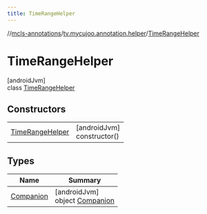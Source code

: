 ```yaml
---
title: TimeRangeHelper
---
```

//[mcls-annotations](../../../index.html)/[tv.mycujoo.annotation.helper](../index.html)/[TimeRangeHelper](index.html)



# TimeRangeHelper



[androidJvm]\
class [TimeRangeHelper](index.html)



## Constructors


| | |
|---|---|
| [TimeRangeHelper](-time-range-helper.html) | [androidJvm]<br>constructor() |


## Types


| Name | Summary |
|---|---|
| [Companion](-companion/index.html) | [androidJvm]<br>object [Companion](-companion/index.html) |


